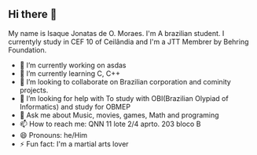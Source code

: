 ## Hi there 👋

My name is Isaque Jonatas de O. Moraes. I'm A brazilian student. I currentyly study in CEF 10 of Ceilândia and I'm a JTT Membrer by Behring Foundation.

- 🔭 I’m currently working on asdas
- 🌱 I’m currently learning C, C++
- 👯 I’m looking to collaborate on Brazilian corporation and cominity projects.
- 🤔 I’m looking for help with To study with OBI(Brazilian Olypiad of Informatics) and study for OBMEP
- 💬 Ask me about Music, movies, games, Math and programing
- 📫 How to reach me: QNN 11 lote 2/4 aprto. 203 bloco B
- 😄 Pronouns: he/Him
- ⚡ Fun fact: I'm a martial arts lover

<!--
**IsaqueJonatas/IsaqueJonatas** is a ✨ _special_ ✨ repository because its `README.md` (this file) appears on your GitHub profile.

Here are some ideas to get you started:

- 🔭 I’m currently working on ...
- 🌱 I’m currently learning ...
- 👯 I’m looking to collaborate on ...
- 🤔 I’m looking for help with ...
- 💬 Ask me about ...
- 📫 How to reach me: ...
- 😄 Pronouns: ...
- ⚡ Fun fact: ...
-->
